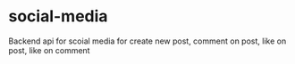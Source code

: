 # social-media
Backend api for scoial media for create new post, comment on post, like on post, like on comment
